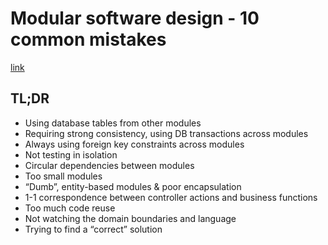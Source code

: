 # Modular software design - 10 common mistakes

[link](https://mkaszubowski.com/2020/09/17/modular-software-design-mistakes.html)

## TL;DR

* Using database tables from other modules
* Requiring strong consistency, using DB transactions across modules
* Always using foreign key constraints across modules
* Not testing in isolation
* Circular dependencies between modules
* Too small modules
* “Dumb”, entity-based modules & poor encapsulation
* 1-1 correspondence between controller actions and business functions
* Too much code reuse
* Not watching the domain boundaries and language
* Trying to find a “correct” solution

